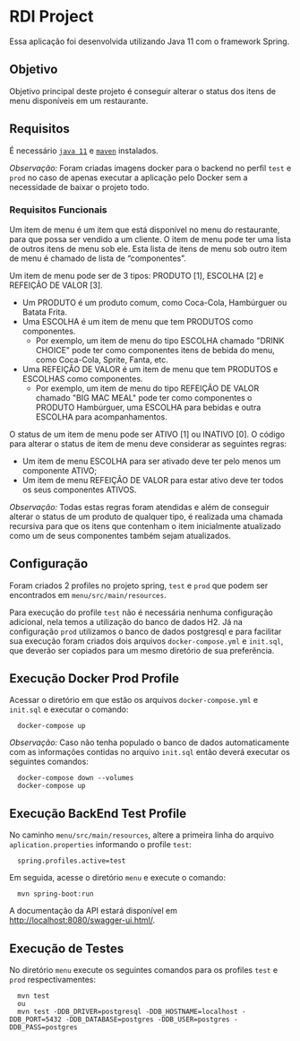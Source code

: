 # RDI Project

Essa aplicação foi desenvolvida utilizando Java 11 com o framework Spring.

## Objetivo

Objetivo principal deste projeto é conseguir alterar o status dos itens de menu disponíveis em um restaurante.

## Requisitos

É necessário [`java 11`](https://www.oracle.com/br/java/technologies/javase/jdk11-archive-downloads.html) e [`maven`](https://maven.apache.org/install.html) instalados.

_Observação:_
Foram criadas imagens docker para o backend no perfil `test` e `prod` no caso de apenas executar a aplicação pelo Docker sem a necessidade de baixar o projeto todo.

### Requisitos Funcionais
Um item de menu é um item que está disponível no menu do restaurante, para que possa ser vendido a um cliente.
O item de menu pode ter uma lista de outros itens de menu sob ele. Esta lista de itens de menu sob outro item de menu é chamado de lista de “componentes”.

Um item de menu pode ser de 3 tipos: PRODUTO [1], ESCOLHA [2] e REFEIÇÃO DE VALOR [3].
- Um PRODUTO é um produto comum, como Coca-Cola, Hambúrguer ou Batata Frita.
- Uma ESCOLHA é um item de menu que tem PRODUTOS como componentes.
  - Por exemplo, um item de menu do tipo ESCOLHA chamado "DRINK CHOICE" pode ter como componentes itens de bebida do menu, como Coca-Cola, Sprite, Fanta, etc.
- Uma REFEIÇÃO DE VALOR é um item de menu que tem PRODUTOS e ESCOLHAS como componentes.
  - Por exemplo, um item de menu do tipo REFEIÇÃO DE VALOR chamado "BIG MAC MEAL" pode ter como componentes o PRODUTO Hambúrguer, uma ESCOLHA para bebidas e outra ESCOLHA para acompanhamentos.

O status de um item de menu pode ser ATIVO [1] ou INATIVO [0]. O código para alterar o status de item de menu deve considerar as seguintes regras:
  - Um item de menu ESCOLHA para ser ativado deve ter pelo menos um componente ATIVO;
  - Um item de menu REFEIÇÃO DE VALOR para estar ativo deve ter todos os seus componentes ATIVOS.
  
_Observação:_
Todas estas regras foram atendidas e além de conseguir alterar o status de um produto de qualquer tipo, é realizada uma chamada recursiva para que os itens que contenham o item inicialmente atualizado como um de seus componentes também sejam atualizados.

## Configuração

Foram criados 2 profiles no projeto spring, `test` e `prod` que podem ser encontrados em `menu/src/main/resources`. 

Para execução do profile `test` não é necessária nenhuma configuração adicional, nela temos a utilização do banco de dados H2. 
Já na configuração `prod` utilizamos o banco de dados postgresql e para facilitar sua execução foram criados dois arquivos `docker-compose.yml` e `init.sql`, 
que deverão ser copiados para um mesmo diretório de sua preferência.

## Execução Docker Prod Profile

Acessar o diretório em que estão os arquivos `docker-compose.yml` e `init.sql` e executar o comando:
~~~
  docker-compose up
~~~
_Observação:_
Caso não tenha populado o banco de dados automaticamente com as informações contidas no arquivo `init.sql` então deverá executar os seguintes comandos:
~~~
  docker-compose down --volumes
  docker-compose up
~~~

## Execução BackEnd Test Profile

No caminho `menu/src/main/resources`, altere a primeira linha do arquivo `aplication.properties` informando o profile `test`:
~~~
  spring.profiles.active=test
~~~

Em seguida, acesse o diretório `menu` e execute o comando:
~~~
  mvn spring-boot:run
~~~

A documentação da API estará disponível em [http://localhost:8080/swagger-ui.html/](http://localhost:8080/swagger-ui.html/).

## Execução de Testes

No diretório `menu` execute os seguintes comandos para os profiles `test` e `prod` respectivamentes:
~~~
  mvn test
  ou
  mvn test -DDB_DRIVER=postgresql -DDB_HOSTNAME=localhost -DDB_PORT=5432 -DDB_DATABASE=postgres -DDB_USER=postgres -DDB_PASS=postgres
~~~
